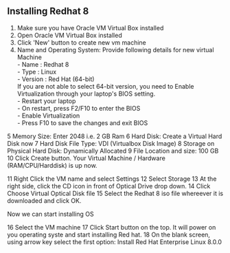 ## Installing Redhat 8

  1. Make sure you have Oracle VM Virtual Box installed
  2. Open Oracle VM Virtual Box installed
  3. Click 'New' button to create new vm machine
  4. Name and Operating System: Provide following details for new virtual Machine <br/>
    - Name : Redhat 8 <br/>
    - Type : Linux <br/>
    - Version : Red Hat (64-bit) <br/>
    If you are not able to select 64-bit version, you need to Enable Virtualization through your laptop's BIOS setting. <br/>
    - Restart your laptop <br/>
    - On restart, press F2/F10 to enter the BIOS <br/>
    - Enable Virtualization <br/>
    - Press F10 to save the changes and exit BIOS
  
  5 Memory Size: Enter 2048 i.e. 2 GB Ram
  6 Hard Disk: Create a Virtual Hard Disk now
  7 Hard Disk File Type: VDI (Virtualbox Disk Image)
  8 Storage on Physical Hard Disk: Dynamically Allocated
  9 File Location and size: 100 GB
  10 Click Create button. Your Virtual Machine / Hardware (RAM/CPU/Harddisk) is up now.

  11 Right Click the VM name and select Settings
  12 Select Storage
  13 At the right side, click the CD icon in front of Optical Drive drop down.
  14 Click Choose Virtual Optical Disk file
  15 Select the Redhat 8 iso file whereever it is downloaded and click OK.

  Now we can start installing OS

  16 Select the VM machine
  17 Click Start button on the top. It will power on you operating syste and start installing Red hat.
  18 On the blank screen, using arrow key select the first option:
      Install Red Hat Enterprise Linux 8.0.0
    


